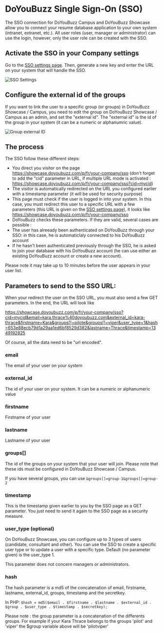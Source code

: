 DoYouBuzz Single Sign-On (SSO)
=======

The SSO connection for DoYouBuzz Campus and DoYouBuzz Showcase allow you to connect your resume database application to your own system (intranet, extranet, etc.). All user roles (user, manager or administrator) can use the login, however, only the user role can be created with the SSO.

## Activate the SSO in your Company settings

Go to the [SSO settings page](https://showcase.doyoubuzz.com/a/settings/sso). Then, generate a new key and enter the  URL on your system that will handle the SSO.

![SSO Settings](http://stock.doyoubuzz.com/doc/sso/sso-settings.png "SSO Settings")

## Configure the external id of the groups

If you want to link the user to a specific group (or groups) in DoYouBuzz Showcase / Campus, you need to edit the group on DoYouBuzz Showcase / Campus as an admin, and set the "external id". The "external id" is the id of the group in your system (it can be a numeric or alphanumric value).

![Group external ID](http://stock.doyoubuzz.com/doc/sso/group-external.png "Group External Id")

## The process

The SSO follow these different steps:

* You direct you visitor on the page https://showcase.doyoubuzz.com/p/fr/your-company/sso (don't forget to add the "cid" parameter in URL, if multiple URL mode is activated : https://showcase.doyoubuzz.com/p/fr/your-company/sso?cid=mycid)
* The visitor is automatically redirected on the URL you configured earlier with a timestamp parameter (it will be used for security purpose)
* This page must check if the user is logged in into your system. In this case, you must redirect this user to a specific URL with a few parameters (this URL is given on the [SSO settings page](http://showcase.doyoubuzz.com/a/settings/sso)), it looks like https://showcase.doyoubuzz.com/p/fr/your-company/sso 
* DoYouBuzz checks these parameters. If they are valid, several cases are possible :
 * The user has alreeady been authenticated on DoYouBuzz through your SSO: in this case, he is automaticlaly connected to his DoYouBuzz account
 * If he hasn't been authenticated previously through the SSO, he is asked to join your database with his DoYouBuzz account (he can use either an existing DoYouBuzz account or create a new account). 

Please note it may take up to 10 minutes before the user appears in your user list.

## Parameters to send to the SSO URL: 

When your redirect the user on the SSO URL, you must also send a few GET parameters. In the end, the URL will look like 

https://showcase.doyoubuzz.com/p/fr/your-company/sso?cid=mycid&email=kara.thrace%40doyoubuzz.com&external_id=kara-thrace&firstname=Kara&groups[]=pilote&groups[]=viper&user_type=1&hash=653e88ecb79d1a29aa1ed6bf8529d382&lastname=Thrace&timestamp=1349192825

Of course, all the data need to be "url encoded".

### email

The email of your user on your system

### external_id

The id of your user on your system. It can be a numeric or alphanumeric value

### firstname

Firstname of your user

### lastname

Lastname of your user

### groups[]

The id of the groups on your system that your user will join. Please note that these ids must be configured in DoYouBuzz Showcase / Campus.

If you have several groups, you can use ```&groups[]=group-1&groups[]=group-2```

### timestamp

This is the timestamp given earlier to you by the SSO page as a GET parameter. You just need to send it again to the SSO page as a security measure.

### user_type (optional)

On DoYouBuzz Showcase, you can configure up to 3 types of users (candidate, consultant and other). You can use the SSO to create a specific user type or to update a user with a specific type. Default (no parameter given) is the user_type 1.

This parameter does not concern managers or administrators.

### hash

The hash parameter is a md5 of the concatenation of email, firstname, lastname, external_id, groups, timestamp and the secretkey.

In PHP: ```$hash = md5($email . $firstname . $lastname . $external_id . $group . $user_type . $timestamp . $secretkey);```

Please note : the group parameter is a concatenation of the differents groups. For example if your Kara Thrace belongs to the groups 'pilot' and 'viper' the $group variable above will be 'pilotviper'
